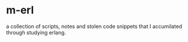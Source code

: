 
# m-erl

a collection of scripts, notes and stolen code snippets that I accumilated through studying erlang.

